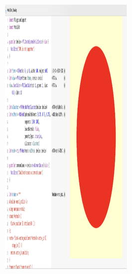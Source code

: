 <img src="https://raw.githubusercontent.com/artjing/Apple-Metal-Learning-Blog/main/Resources/draw_circle.png" width="390" height="844" />
